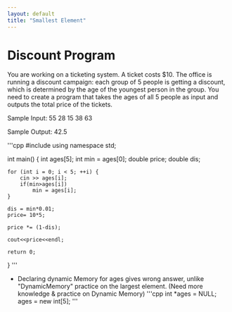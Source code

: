 ```yaml
---
layout: default
title: "Smallest Element"
---
```

# Discount Program

You are working on a ticketing system. A ticket costs $10. 
The office is running a discount campaign: each group of 5 people is getting a discount, which is determined by the age of the youngest person in the group.
You need to create a program that takes the ages of all 5 people as input and outputs the total price of the tickets.

Sample Input:
55
28
15
38
63

Sample Output:
42.5


'''cpp
#include <iostream>
using namespace std;

int main() {
    int ages[5];
    int min = ages[0];
    double price;
    double dis;

    for (int i = 0; i < 5; ++i) {
        cin >> ages[i];
        if(min>ages[i])
        	min = ages[i];
    }
 
    dis = min*0.01;
    price= 10*5;
  
    price *= (1-dis);

	cout<<price<<endl;
    
    return 0;
}
'''

* Declaring dynamic Memory for ages gives wrong answer, unlike "DynamicMemory" practice on the largest element. 
(Need more knowledge & practice on Dynamic Memory)
'''cpp
    int *ages = NULL;
    ages = new int[5];
'''
